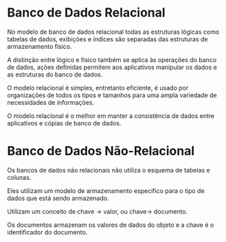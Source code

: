 # Banco de Dados Relacional

No modelo de banco de dados relacional todas as estruturas lógicas como tabelas de dados, exibições e índices são separadas das estruturas de armazenamento físico.

A distinção entre lógico e físico também se aplica às operações do banco de dados, ações definidas permitem aos aplicativos manipular os dados e as estruturas do banco de dados.

O modelo relacional é simples, entretanto eficiente, é usado por organizações de todos os tipos e tamanhos para uma ampla variedade de necessidades de informações. 

O modelo relacional é o melhor em manter a consistência de dados entre aplicativos e cópias de banco de dados.

# Banco de Dados Não-Relacional

Os bancos de dados não relacionais não utiliza o esquema de tabelas e colunas.

Eles utilizam um modelo de armazenamento específico para o tipo de dados que está sendo armazenado.

Utilizam um conceito de chave -> valor, ou chave-> documento.

Os documentos armazenam os valores de dados do objeto e a chave é o identificador do documento.

